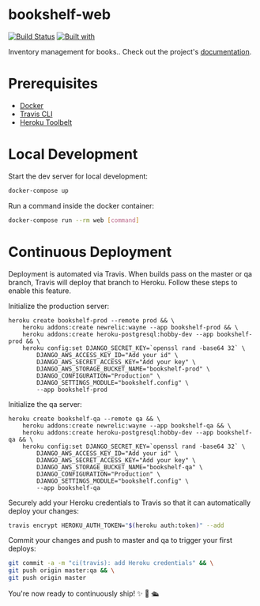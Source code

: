 # bookshelf-web

[![Build Status](https://travis-ci.org/spkuehl/bookshelf-web.svg?branch=master)](https://travis-ci.org/spkuehl/bookshelf-web)
[![Built with](https://img.shields.io/badge/Built_with-Cookiecutter_Django_Rest-F7B633.svg)](https://github.com/agconti/cookiecutter-django-rest)

Inventory management for books.. Check out the project's [documentation](http://spkuehl.github.io/bookshelf-web/).

# Prerequisites

- [Docker](https://docs.docker.com/docker-for-mac/install/)  
- [Travis CLI](http://blog.travis-ci.com/2013-01-14-new-client/)
- [Heroku Toolbelt](https://toolbelt.heroku.com/)

# Local Development

Start the dev server for local development:
```bash
docker-compose up
```

Run a command inside the docker container:

```bash
docker-compose run --rm web [command]
```

# Continuous Deployment

Deployment is automated via Travis. When builds pass on the master or qa branch, Travis will deploy that branch to Heroku. Follow these steps to enable this feature.

Initialize the production server:

```
heroku create bookshelf-prod --remote prod && \
    heroku addons:create newrelic:wayne --app bookshelf-prod && \
    heroku addons:create heroku-postgresql:hobby-dev --app bookshelf-prod && \
    heroku config:set DJANGO_SECRET_KEY=`openssl rand -base64 32` \
        DJANGO_AWS_ACCESS_KEY_ID="Add your id" \
        DJANGO_AWS_SECRET_ACCESS_KEY="Add your key" \
        DJANGO_AWS_STORAGE_BUCKET_NAME="bookshelf-prod" \
        DJANGO_CONFIGURATION="Production" \
        DJANGO_SETTINGS_MODULE="bookshelf.config" \
        --app bookshelf-prod
```

Initialize the qa server:

```
heroku create bookshelf-qa --remote qa && \
    heroku addons:create newrelic:wayne --app bookshelf-qa && \
    heroku addons:create heroku-postgresql:hobby-dev --app bookshelf-qa && \
    heroku config:set DJANGO_SECRET_KEY=`openssl rand -base64 32` \
        DJANGO_AWS_ACCESS_KEY_ID="Add your id" \
        DJANGO_AWS_SECRET_ACCESS_KEY="Add your key" \
        DJANGO_AWS_STORAGE_BUCKET_NAME="bookshelf-qa" \
        DJANGO_CONFIGURATION="Production" \
        DJANGO_SETTINGS_MODULE="bookshelf.config" \
        --app bookshelf-qa
```

Securely add your Heroku credentials to Travis so that it can automatically deploy your changes:

```bash
travis encrypt HEROKU_AUTH_TOKEN="$(heroku auth:token)" --add
```

Commit your changes and push to master and qa to trigger your first deploys:

```bash
git commit -a -m "ci(travis): add Heroku credentials" && \
git push origin master:qa && \
git push origin master
```

You're now ready to continuously ship! ✨ 💅 🛳
